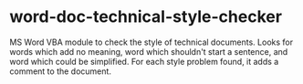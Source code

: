 # word-doc-technical-style-checker
MS Word VBA module to check the style of technical documents.  Looks for words which add no meaning, word which shouldn't start a sentence, and word which could be simplified.  For each style problem found, it adds a comment to the document.
